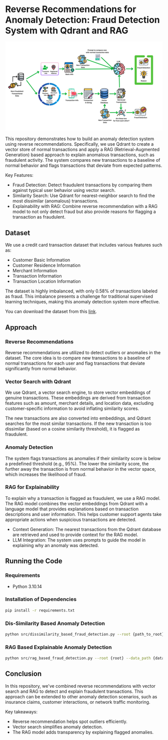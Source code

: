 # Reverse Recommendations for Anomaly Detection: Fraud Detection System with Qdrant and RAG
<img src="assets/Fraud Detection.png" alt="Fraud Detection"/>

This repository demonstrates how to build an anomaly detection system using reverse recommendations. Specifically, we use Qdrant to create a vector store of normal transactions and apply a RAG (Retrieval-Augmented Generation) based approach to explain anomalous transactions, such as fraudulent activity. The system compares new transactions to a baseline of normal behavior and flags transactions that deviate from expected patterns.

Key Features:
- Fraud Detection: Detect fraudulent transactions by comparing them against typical user behavior using vector search.
- Similarity Search: Use Qdrant for nearest-neighbor search to find the most dissimilar (anomalous) transactions.
- Explainability with RAG: Combine reverse recommendation with a RAG model to not only detect fraud but also provide reasons for flagging a transaction as fraudulent.

## Dataset
We use a credit card transaction dataset that includes various features such as:

- Customer Basic Information
- Customer Residence Information
- Merchant Information
- Transaction Information
- Transaction Location Information

The dataset is highly imbalanced, with only 0.58% of transactions labeled as fraud. This imbalance presents a challenge for traditional supervised learning techniques, making this anomaly detection system more effective.

You can download the dataset from this [link](https://www.kaggle.com/datasets/kartik2112/fraud-detection).

## Approach
### Reverse Recommendations
Reverse recommendations are utilized to detect outliers or anomalies in the dataset. The core idea is to compare new transactions to a baseline of normal transactions for each user and flag transactions that deviate significantly from normal behavior.

### Vector Search with Qdrant
We use Qdrant, a vector search engine, to store vector embeddings of genuine transactions. These embeddings are derived from transaction features such as amount, merchant details, and location data, excluding customer-specific information to avoid inflating similarity scores.

The new transactions are also converted into embeddings, and Qdrant searches for the most similar transactions. If the new transaction is too dissimilar (based on a cosine similarity threshold), it is flagged as fraudulent.

### Anomaly Detection
The system flags transactions as anomalies if their similarity score is below a predefined threshold (e.g., 95%). The lower the similarity score, the further away the transaction is from normal behavior in the vector space, which increases the likelihood of fraud.

### RAG for Explainability
To explain why a transaction is flagged as fraudulent, we use a RAG model. The RAG model combines the vector embeddings from Qdrant with a language model that provides explanations based on transaction descriptions and user information. This helps customer support agents take appropriate actions when suspicious transactions are detected.

- Context Generation: The nearest transactions from the Qdrant database are retrieved and used to provide context for the RAG model.
- LLM Integration: The system uses prompts to guide the model in explaining why an anomaly was detected.

## Running the Code
### Requirements
- Python 3.10.14

### Installation of Dependencies
```bash
pip install -r requirements.txt
```

### Dis-Similarity Based Anomaly Detection
```bash
python src/dissimilarity_based_fraud_detection.py --root {path_to_root} --data_path {path_to_data} --embedding_model_id {model_id} --max_transactions {max_transactions} --new_transaction_info {new_transaction_info} --user {user_id}
```

### RAG Based Explainable Anomaly Detection
```bash
python src/rag_based_fraud_detection.py --root {root} --data_path {data_path} --embedding_model_id {embedding_model_id} --max_transactions {max_transactions} --new_transaction_info {new_transaction_info} --user {user} --model_id {model_id}
```

## Conclusion
In this repository, we've combined reverse recommendations with vector search and RAG to detect and explain fraudulent transactions. This approach can be extended to other anomaly detection scenarios, such as insurance claims, customer interactions, or network traffic monitoring.

Key takeaways:
- Reverse recommendation helps spot outliers efficiently.
- Vector search simplifies anomaly detection.
- The RAG model adds transparency by explaining flagged anomalies.